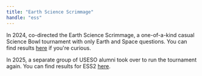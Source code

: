 ```yaml
---
title: "Earth Science Scrimmage"
handle: "ess"
---
```


In 2024, co-directed the Earth Science Scrimmage, a one-of-a-kind casual Science Bowl tournament with only Earth and Space questions. You can find results <a href="https://docs.google.com/spreadsheets/d/15QP4EBU6yVNzZQB5dB7_lU5UfFwm5jqqVb5b_nt75mo/edit?usp=sharing">here</a> if you're curious.

In 2025, a separate group of USESO alumni took over to run the tournament again. You can find results for ESS2 <a href="https://docs.google.com/spreadsheets/d/1JXs0C1DZ-HhfJfdYmksN90cheCrWBcJkBfT1Tjw5MmM/edit?usp=sharing">here</a>.